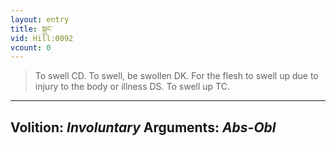```yaml
---
layout: entry
title: སྐྲང་
vid: Hill:0092
vcount: 0
---
```

> To swell CD\. To swell, be swollen DK\. For the flesh to swell up due to injury to the body or illness DS\. To swell up TC\.

---
Volition: _Involuntary_
Arguments: _Abs-Obl_
---

